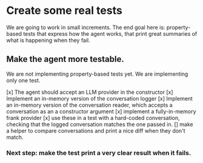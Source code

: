 # Create some real tests

We are going to work in small increments.
The end goal here is: property-based tests that express how the agent works, that print great summaries of what is happening when they fail.

## Make the agent more testable.

We are not implementing property-based tests yet. We are implementing only one test.

[x] The agent should accept an LLM provider in the constructor
[x] Implement an in-memory version of the conversation logger
[x] Implement an in-memory version of the conversation reader, which accepts a conversation as an a constructor argument
[x] implement a fully-in-memory frank provider
[x] use these in a test with a hard-coded conversation, checking that the logged conversation matches the one passed in.
[] make a helper to compare conversations and print a nice diff when they don't match.

### Next step: make the test print a very clear result when it fails.
